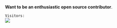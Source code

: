 <!-- ![visitors](https://visitor-badge.glitch.me/badge?page_id=Sankhadip-Roy&left_color=green&right_color=red)
![visitors](https://visitor-badge.laobi.icu/badge?page_id=Sankhadip-Roy.Sankhadip-Roy)
![githubAnimation](https://user-images.githubusercontent.com/91897336/214821645-4d8d2d6e-1a75-42fc-be40-3e8851498b0c.gif)-->

<!-- <a href=#><img src="animation.svg"></a> -->
**Want to be an enthusiastic open source contributor**.
<!-- >> - I strive to make a *positive impact* on the community by
>>   - Actively participating in various projects
>>   - ***Collaborating*** with other developers to create innovative solutions. -->

  `Visitors:`
  <br><img src="https://profile-counter.glitch.me/Sankhadip-Roy/count.svg" />
